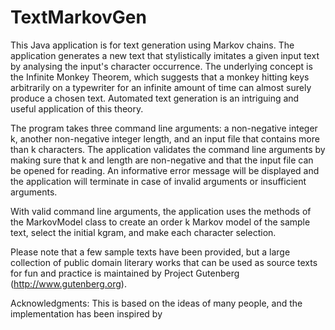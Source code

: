 # TextMarkovGen
This Java application is for text generation using Markov chains. The application generates a new text that stylistically imitates a given input text by analysing the input's character occurrence. The underlying concept is the Infinite Monkey Theorem, which suggests that a monkey hitting keys arbitrarily on a typewriter for an infinite amount of time can almost surely produce a chosen text. Automated text generation is an intriguing and useful application of this theory.

The program takes three command line arguments: a non-negative integer k, another non-negative integer length, and an input file that contains more than k characters. The application validates the command line arguments by making sure that k and length are non-negative and that the input file can be opened for reading. An informative error message will be displayed and the application will terminate in case of invalid arguments or insufficient arguments.

With valid command line arguments, the application uses the methods of the MarkovModel class to create an order k Markov model of the sample text, select the initial kgram, and make each character selection.

Please note that a few sample texts have been provided, but a large collection of public domain literary works that can be used as source texts for fun and practice is maintained by Project Gutenberg (http://www.gutenberg.org).

Acknowledgments: This is based on the ideas of many people, and the implementation has been inspired by